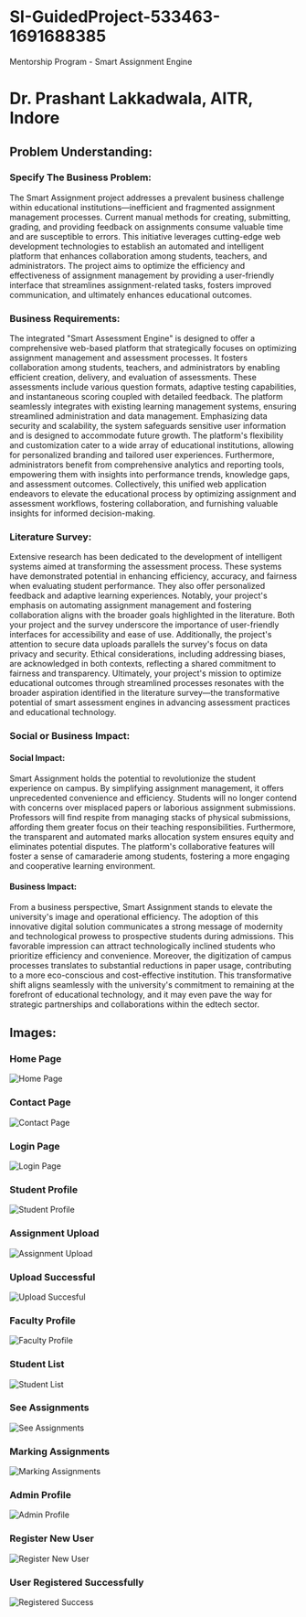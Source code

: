 # SI-GuidedProject-533463-1691688385
Mentorship Program - Smart Assignment Engine

# Dr. Prashant Lakkadwala, AITR, Indore

## Problem Understanding:
### Specify The Business Problem:
The Smart Assignment project addresses a prevalent business challenge within educational institutions—inefficient and fragmented assignment management processes. Current manual methods for creating, submitting, grading, and providing feedback on assignments consume valuable time and are susceptible to errors. This initiative leverages cutting-edge web development technologies to establish an automated and intelligent platform that enhances collaboration among students, teachers, and administrators. The project aims to optimize the efficiency and effectiveness of assignment management by providing a user-friendly interface that streamlines assignment-related tasks, fosters improved communication, and ultimately enhances educational outcomes.

### Business Requirements:
The integrated "Smart Assessment Engine" is designed to offer a comprehensive web-based platform that strategically focuses on optimizing assignment management and assessment processes. It fosters collaboration among students, teachers, and administrators by enabling efficient creation, delivery, and evaluation of assessments. These assessments include various question formats, adaptive testing capabilities, and instantaneous scoring coupled with detailed feedback. The platform seamlessly integrates with existing learning management systems, ensuring streamlined administration and data management. Emphasizing data security and scalability, the system safeguards sensitive user information and is designed to accommodate future growth. The platform's flexibility and customization cater to a wide array of educational institutions, allowing for personalized branding and tailored user experiences. Furthermore, administrators benefit from comprehensive analytics and reporting tools, empowering them with insights into performance trends, knowledge gaps, and assessment outcomes. Collectively, this unified web application endeavors to elevate the educational process by optimizing assignment and assessment workflows, fostering collaboration, and furnishing valuable insights for informed decision-making.

### Literature Survey:
Extensive research has been dedicated to the development of intelligent systems aimed at transforming the assessment process. These systems have demonstrated potential in enhancing efficiency, accuracy, and fairness when evaluating student performance. They also offer personalized feedback and adaptive learning experiences. Notably, your project's emphasis on automating assignment management and fostering collaboration aligns with the broader goals highlighted in the literature. Both your project and the survey underscore the importance of user-friendly interfaces for accessibility and ease of use. Additionally, the project's attention to secure data uploads parallels the survey's focus on data privacy and security. Ethical considerations, including addressing biases, are acknowledged in both contexts, reflecting a shared commitment to fairness and transparency. Ultimately, your project's mission to optimize educational outcomes through streamlined processes resonates with the broader aspiration identified in the literature survey—the transformative potential of smart assessment engines in advancing assessment practices and educational technology.

### Social or Business Impact:
#### Social Impact: 
Smart Assignment holds the potential to revolutionize the student experience on campus. By simplifying assignment management, it offers unprecedented convenience and efficiency. Students will no longer contend with concerns over misplaced papers or laborious assignment submissions. Professors will find respite from managing stacks of physical submissions, affording them greater focus on their teaching responsibilities. Furthermore, the transparent and automated marks allocation system ensures equity and eliminates potential disputes. The platform's collaborative features will foster a sense of camaraderie among students, fostering a more engaging and cooperative learning environment.

#### Business Impact: 
From a business perspective, Smart Assignment stands to elevate the university's image and operational efficiency. The adoption of this innovative digital solution communicates a strong message of modernity and technological prowess to prospective students during admissions. This favorable impression can attract technologically inclined students who prioritize efficiency and convenience. Moreover, the digitization of campus processes translates to substantial reductions in paper usage, contributing to a more eco-conscious and cost-effective institution. This transformative shift aligns seamlessly with the university's commitment to remaining at the forefront of educational technology, and it may even pave the way for strategic partnerships and collaborations within the edtech sector.




## Images:
### Home Page
![Home Page](https://github.com/smartinternz02/SI-GuidedProject-533463-1691688385/assets/131831457/9bf3ad80-d153-4dba-9122-9db91cc43d7c)
### Contact Page
![Contact Page](https://github.com/smartinternz02/SI-GuidedProject-533463-1691688385/assets/131831457/651db3e7-05db-4276-846b-20bdbb174fb7)
### Login Page
![Login Page](https://github.com/smartinternz02/SI-GuidedProject-533463-1691688385/assets/131831457/8340c5a6-27b9-45cf-96c6-96b6bd0c5d3c)
### Student Profile
![Student Profile](https://github.com/smartinternz02/SI-GuidedProject-533463-1691688385/assets/131831457/4d8159e1-4c4e-41e0-a3e0-336d73294668)
### Assignment Upload
![Assignment Upload](https://github.com/smartinternz02/SI-GuidedProject-533463-1691688385/assets/131831457/ec86066a-3f22-4f05-bca8-9f4e66fd9776)
### Upload Successful
![Upload Succesful](https://github.com/smartinternz02/SI-GuidedProject-533463-1691688385/assets/131831457/a0c1e436-9743-4bf0-9842-0a2b24c277f6)
### Faculty Profile
![Faculty Profile](https://github.com/smartinternz02/SI-GuidedProject-533463-1691688385/assets/131831457/a3a9237b-b610-4b74-9169-510e1ad40a8a)
### Student List
![Student List](https://github.com/smartinternz02/SI-GuidedProject-533463-1691688385/assets/131831457/320effda-7572-43d3-b766-9462810821d2)
### See Assignments
![See Assignments](https://github.com/smartinternz02/SI-GuidedProject-533463-1691688385/assets/131831457/d2cfa276-a55c-4cf0-9267-20f141939660)
### Marking Assignments
![Marking Assignments](https://github.com/smartinternz02/SI-GuidedProject-533463-1691688385/assets/131831457/4b1411cb-4179-4c44-914c-a4f31abf50f1)
### Admin Profile
![Admin Profile](https://github.com/smartinternz02/SI-GuidedProject-533463-1691688385/assets/131831457/d7473778-f01b-487f-90c1-518f5d9682ca)
### Register New User
![Register New User](https://github.com/smartinternz02/SI-GuidedProject-533463-1691688385/assets/131831457/e8dc9335-7a54-40aa-9d03-7535807a88c4)
### User Registered Successfully
![Registered Success](https://github.com/smartinternz02/SI-GuidedProject-533463-1691688385/assets/131831457/7c2e50b4-55f0-42ff-9501-1d68640cf6c9)







